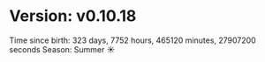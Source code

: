 # Version: v0.10.18
Time since birth: 323 days, 7752 hours, 465120 minutes, 27907200 seconds
Season: Summer ☀️
